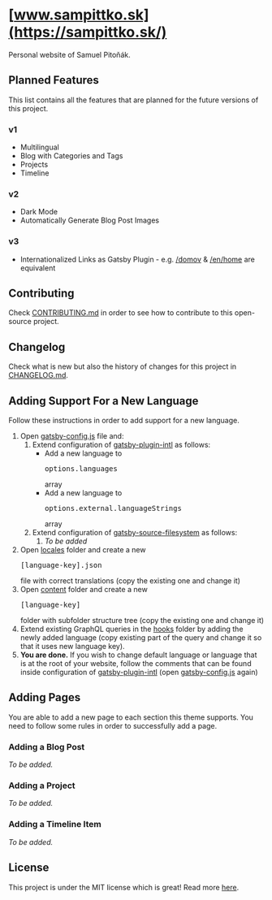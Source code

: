 # [www.sampittko.sk](https://sampittko.sk/)

Personal website of Samuel Pitoňák.

## Planned Features

This list contains all the features that are planned for the future versions of this project.

### **v1**

- Multilingual
- Blog with Categories and Tags
- Projects
- Timeline

### v2

- Dark Mode
- Automatically Generate Blog Post Images

### v3

- Internationalized Links as Gatsby Plugin - e.g. <u>/domov</u> & <u>/en/home</u> are equivalent

## Contributing

Check [CONTRIBUTING.md](https://github.com/sampittko/sampittko.sk/blob/master/CONTRIBUTING.md) in order to see how to contribute to this open-source project.

## Changelog

Check what is new but also the history of changes for this project in [CHANGELOG.md](https://github.com/sampittko/sampittko.sk/blob/master/CHANGELOG.md).

## Adding Support For a New Language

Follow these instructions in order to add support for a new language.

1. Open [gatsby-config.js](https://github.com/sampittko/sampittko.sk/blob/master/gatsby-config.js) file and:
   1. Extend configuration of <u>gatsby-plugin-intl</u> as follows:
      - Add a new language to <pre>options.languages</pre> array
      - Add a new language to <pre>options.external.languageStrings</pre> array
   2. Extend configuration of <u>gatsby-source-filesystem</u> as follows:
      1. *To be added*
2. Open [locales](https://github.com/sampittko/sampittko.sk/blob/master/src/locales/) folder and create a new <pre>[language-key].json</pre> file with correct translations (copy the existing one and change it)
3. Open [content](https://github.com/sampittko/sampittko.sk/blob/master/src/content/) folder and create a new <pre>[language-key]</pre> folder with subfolder structure tree (copy the existing one and change it)
4. Extend existing GraphQL queries in the [hooks](https://github.com/sampittko/sampittko.sk/blob/master/src/hooks/) folder by adding the newly added language (copy existing part of the query and change it so that it uses new language key).
5. **You are done.** If you wish to change default language or language that is at the root of your website, follow the comments that can be found inside configuration of <u>gatsby-plugin-intl</u> (open [gatsby-config.js](https://github.com/sampittko/sampittko.sk/blob/master/gatsby-config.js) again)

## Adding Pages

You are able to add a new page to each section this theme supports. You need to follow some rules in order to successfully add a page.

### Adding a Blog Post

_To be added._

### Adding a Project

_To be added._

### Adding a Timeline Item

_To be added._

## License

This project is under the MIT license which is great! Read more [here](https://github.com/sampittko/sampittko.sk/blob/master/LICENSE.md).